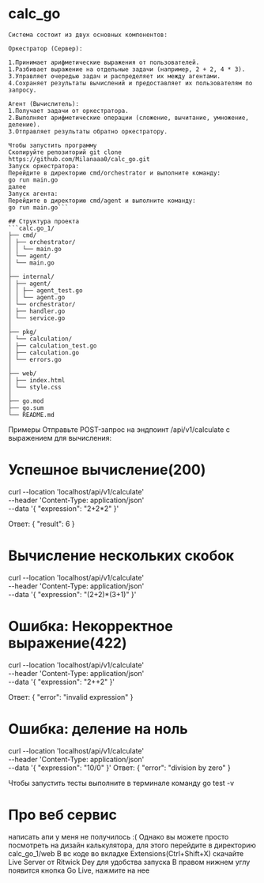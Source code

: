 # calc_go

```Этот проект представляет собой асинхронный калькулятор, который позволяет вычислять арифметические выражения. Основная особенность системы заключается в том, что вычисления выполняются асинхронно и могут быть распределены между несколькими вычислительными узлами (агентами)
Система состоит из двух основных компонентов:

Оркестратор (Сервер):

1.Принимает арифметические выражения от пользователей.
1.Разбивает выражение на отдельные задачи (например, 2 + 2, 4 * 3).
3.Управляет очередью задач и распределяет их между агентами.
4.Сохраняет результаты вычислений и предоставляет их пользователям по запросу.

Агент (Вычислитель):
1.Получает задачи от оркестратора.
2.Выполняет арифметические операции (сложение, вычитание, умножение, деление).
3.Отправляет результаты обратно оркестратору.

Чтобы запустить программу 
Скопируйте репозиторий git clone https://github.com/Milanaaa0/calc_go.git
Запуск оркестратора:
Перейдите в директорию cmd/orchestrator и выполните команду:
go run main.go
далее 
Запуск агента:
Перейдите в директорию cmd/agent и выполните команду:
go run main.go```

## Структура проекта
```calc.go_1/
├── cmd/
│ ├── orchestrator/
│ │ └── main.go
│ └── agent/
│ └── main.go
│
├── internal/
│ ├── agent/
│ │ ├── agent_test.go
│ │ └── agent.go
│ └── orchestrator/
│ ├── handler.go
│ └── service.go
│
├── pkg/
│ └── calculation/
│ ├── calculation_test.go
│ ├── calculation.go
│ └── errors.go
│
├── web/
│ ├── index.html
│ └── style.css
│
├── go.mod
├── go.sum
└── README.md
```
Примеры 
Отправьте POST-запрос на эндпоинт /api/v1/calculate с выражением для вычисления:

# Успешное вычисление(200)
curl --location 'localhost/api/v1/calculate' \
--header 'Content-Type: application/json' \
--data '{
  "expression": "2+2*2"
}'


Ответ:
{
  "result": 6
}

# Вычисление нескольких скобок
curl --location 'localhost/api/v1/calculate' \
--header 'Content-Type: application/json' \
--data '{
  "expression": "(2+2)*(3+1)"
}'

# Ошибка: Некорректное выражение(422)

curl --location 'localhost/api/v1/calculate' \
--header 'Content-Type: application/json' \
--data '{
  "expression": "2++2"
}'


Ответ:
{
  "error": "invalid expression"
}

# Ошибка: деление на ноль

curl --location 'localhost/api/v1/calculate' \
--header 'Content-Type: application/json' \
--data '{
  "expression": "10/0"
}'
Ответ:
{
  "error": "division by zero"
}

Чтобы запустить тесты выполните в терминале команду
go test -v
# Про веб сервис
написать апи у меня не получилось :(
Однако вы можете просто посмотреть на дизайн калькулятора, для этого перейдите в директорию calc_go_1/web
В вс коде во вкладке Extensions(Ctrl+Shift+X) скачайте Live Server от Ritwick Dey для удобства запуска
В правом нижнем углу появится кнопка Go Live, нажмите на нее
